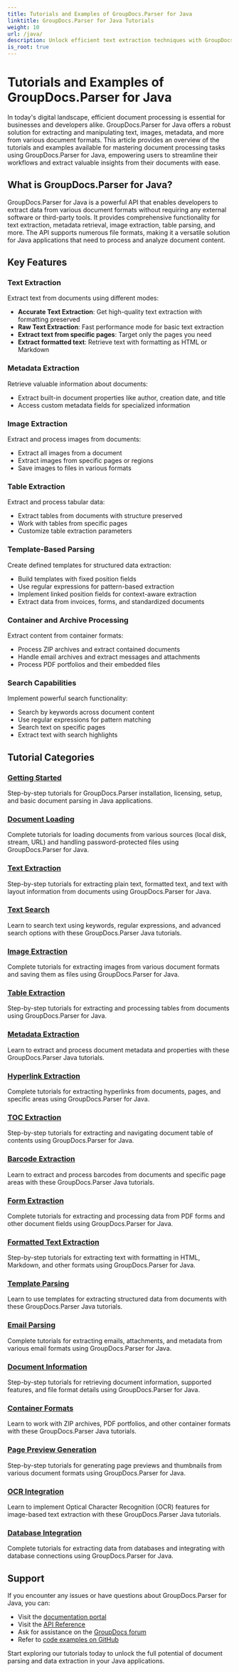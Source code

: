 ```yaml
---
title: Tutorials and Examples of GroupDocs.Parser for Java
linktitle: GroupDocs.Parser for Java Tutorials
weight: 10
url: /java/
description: Unlock efficient text extraction techniques with GroupDocs.Parser for Java. Extract, highlight, and search text seamlessly for enhanced document processing.
is_root: true
---
```

# Tutorials and Examples of GroupDocs.Parser for Java
In today's digital landscape, efficient document processing is essential for businesses and developers alike. GroupDocs.Parser for Java offers a robust solution for extracting and manipulating text, images, metadata, and more from various document formats. This article provides an overview of the tutorials and examples available for mastering document processing tasks using GroupDocs.Parser for Java, empowering users to streamline their workflows and extract valuable insights from their documents with ease.

## What is GroupDocs.Parser for Java?
GroupDocs.Parser for Java is a powerful API that enables developers to extract data from various document formats without requiring any external software or third-party tools. It provides comprehensive functionality for text extraction, metadata retrieval, image extraction, table parsing, and more. The API supports numerous file formats, making it a versatile solution for Java applications that need to process and analyze document content.

## Key Features

### Text Extraction
Extract text from documents using different modes:
- **Accurate Text Extraction**: Get high-quality text extraction with formatting preserved
- **Raw Text Extraction**: Fast performance mode for basic text extraction
- **Extract text from specific pages**: Target only the pages you need
- **Extract formatted text**: Retrieve text with formatting as HTML or Markdown

### Metadata Extraction
Retrieve valuable information about documents:
- Extract built-in document properties like author, creation date, and title
- Access custom metadata fields for specialized information

### Image Extraction
Extract and process images from documents:
- Extract all images from a document
- Extract images from specific pages or regions
- Save images to files in various formats

### Table Extraction
Extract and process tabular data:
- Extract tables from documents with structure preserved
- Work with tables from specific pages
- Customize table extraction parameters

### Template-Based Parsing
Create defined templates for structured data extraction:
- Build templates with fixed position fields
- Use regular expressions for pattern-based extraction
- Implement linked position fields for context-aware extraction
- Extract data from invoices, forms, and standardized documents

### Container and Archive Processing
Extract content from container formats:
- Process ZIP archives and extract contained documents
- Handle email archives and extract messages and attachments
- Process PDF portfolios and their embedded files

### Search Capabilities
Implement powerful search functionality:
- Search by keywords across document content
- Use regular expressions for pattern matching
- Search text on specific pages
- Extract text with search highlights

## Tutorial Categories

### [Getting Started](./getting-started/)
Step-by-step tutorials for GroupDocs.Parser installation, licensing, setup, and basic document parsing in Java applications.
### [Document Loading](./document-loading/)
Complete tutorials for loading documents from various sources (local disk, stream, URL) and handling password-protected files using GroupDocs.Parser for Java.
### [Text Extraction](./text-extraction/)
Step-by-step tutorials for extracting plain text, formatted text, and text with layout information from documents using GroupDocs.Parser for Java.
### [Text Search](./text-search/)
Learn to search text using keywords, regular expressions, and advanced search options with these GroupDocs.Parser Java tutorials.
### [Image Extraction](./image-extraction/)
Complete tutorials for extracting images from various document formats and saving them as files using GroupDocs.Parser for Java.
### [Table Extraction](./table-extraction/)
Step-by-step tutorials for extracting and processing tables from documents using GroupDocs.Parser for Java.
### [Metadata Extraction](./metadata-extraction/)
Learn to extract and process document metadata and properties with these GroupDocs.Parser Java tutorials.
### [Hyperlink Extraction](./hyperlink-extraction/)
Complete tutorials for extracting hyperlinks from documents, pages, and specific areas using GroupDocs.Parser for Java.
### [TOC Extraction](./toc-extraction/)
Step-by-step tutorials for extracting and navigating document table of contents using GroupDocs.Parser for Java.
### [Barcode Extraction](./barcode-extraction/)
Learn to extract and process barcodes from documents and specific page areas with these GroupDocs.Parser Java tutorials.
### [Form Extraction](./form-extraction/)
Complete tutorials for extracting and processing data from PDF forms and other document fields using GroupDocs.Parser for Java.
### [Formatted Text Extraction](./formatted-text-extraction/)
Step-by-step tutorials for extracting text with formatting in HTML, Markdown, and other formats using GroupDocs.Parser for Java.
### [Template Parsing](./template-parsing/)
Learn to use templates for extracting structured data from documents with these GroupDocs.Parser Java tutorials.
### [Email Parsing](./email-parsing/)
Complete tutorials for extracting emails, attachments, and metadata from various email formats using GroupDocs.Parser for Java.
### [Document Information](./document-information/)
Step-by-step tutorials for retrieving document information, supported features, and file format details using GroupDocs.Parser for Java.
### [Container Formats](./container-formats/)
Learn to work with ZIP archives, PDF portfolios, and other container formats with these GroupDocs.Parser Java tutorials.
### [Page Preview Generation](./page-preview-generation/)
Step-by-step tutorials for generating page previews and thumbnails from various document formats using GroupDocs.Parser for Java.
### [OCR Integration](./ocr-integration/)
Learn to implement Optical Character Recognition (OCR) features for image-based text extraction with these GroupDocs.Parser Java tutorials.
### [Database Integration](./database-integration/)
Complete tutorials for extracting data from databases and integrating with database connections using GroupDocs.Parser for Java.

## Support
If you encounter any issues or have questions about GroupDocs.Parser for Java, you can:

- Visit the [documentation portal](https://docs.groupdocs.com/parser/java/)
- Visit the [API Reference](https://reference.groupdocs.com/parser/java/)
- Ask for assistance on the [GroupDocs forum](https://forum.groupdocs.com/c/parser)
- Refer to [code examples on GitHub](https://github.com/groupdocs-parser/GroupDocs.Parser-for-Java)

Start exploring our tutorials today to unlock the full potential of document parsing and data extraction in your Java applications.